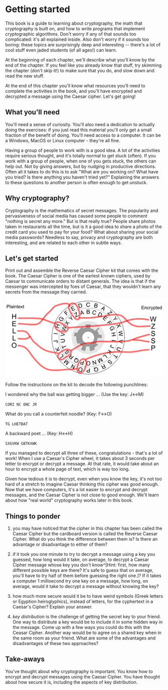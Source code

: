 # Getting started

This book is a guide to learning about cryptography, the math that cryptography
is built on, and how to write programs that implement cryptographic algorithms.
Don't worry if any of that sounds too complicated: it's all explained inside.
Also don't worry if it sounds too boring: these topics are surprisingly deep
and interesting -- there's a lot of cool stuff even jaded students (of all
ages!) can learn.

At the beginning of each chapter, we'll describe what you'll know by the end of
the chapter.  If you feel like you already know that stuff, try skimming the
chapter (don't skip it!) to make sure that you do, and slow down and read the
new stuff.

At the end of this chapter you'll know what resources you'll need to complete
the activities in the book, and you'll have encrypted and decrypted a message
using the Caesar cipher.  Let's get going!

## What you'll need

You'll need a sense of curiosity. You'll also need a dedication to actually
doing the exercises: if you just read this material you'll only get a small
fraction of the benefit of doing.  You'll need access to a computer. It can be
a Windows, MacOS or Linux computer - they're all fine.

Having a group of people to work with is a good idea. A lot of the
activities require serious thought, and it's totally normal to get
stuck (often). If you work with a group of people, when one of you
gets stuck, the others can help out. Not by giving answers, but by
nudging in productive directions.  Often all it takes to do this is to
ask "What are you working on? What have you tried? Is there anything
you haven't tried yet?" Explaining the answers to these questions to
another person is often enough to get unstuck.

## Why cryptography?

Cryptography is the mathematics of secret messages. The popularity and
pervasiveness of social media has caused some people to comment
"nothing is secret any more." But is that really true?  People share
photos taken in restaurants all the time, but is it a good idea to
share a photo of the credit card you used to pay for your food? What
about sharing your social media passwords? Needless to say, privacy
and cryptography are both interesting, and are related to each other in
subtle ways.

## Let's get started

Print out and assemble the Reverse Caesar Cipher kit that comes with
the book.  The Caesar Cipher is one of the earlest known ciphers, used
by Caesar to communicate orders to distant generals. The idea is that
if the messenger was intercepted by foes of Caesar, that they wouldn't
learn any secrets from the message they carried.

![Encrypting "HELLO" with the Caesar Cipher. Key is A$\leftrightarrow$D](figures/HelloCaesar.png)

Follow the instructions on the kit to decode the following punchlines:

I wondered why the ball was getting bigger ... (Use the key: J$\leftrightarrow$M)

`CORI NC ONC JR`

What do you call a counterfeit noodle? (Key: F$\leftrightarrow$O)

`TG LHETBAT`

A backward poet ... (Key: H$\leftrightarrow$H)

`SXGVKW GBTKXWK`

If you managed to decrypt all three of these, congratulations - that's a lot
of work! When I use a Caesar's Cipher wheel, it takes about 3 seconds per
letter to encrypt or decrypt a message. At that rate, it would take about an
hour to encrypt a whole page of text, which is way too long.

Given how tedious it is to decrypt, even when you know the key, it's not too
hard of a stretch to imagine Caesar thinking this cipher was good enough.
Now that we have computers, it's a lot easier to encrypt and decrypt
messages, and the Caesar Cipher is not close to good enough. We'll learn
about how "real world" cryptography works later in this book.

## Things to ponder

 1. you may have noticed that the cipher in this chapter has been
    called the Caesar Cipher but the cardboard version is called
    the Reverse Caesar Cipher. What do you think the difference
    between them is? Is there an advantage or disadvantage to either
    of them?

 1. if it took you one minute to try to decrypt a message using a key
    you guessed, how long would it take, on average, to decrypt a
    Caesar Cipher message whose key you don't know^[Hint: first, how
    many different possible keys are there? It's safe to guess that on
    average, you'll have to try half of them before guessing the right
    one.]? If it takes a computer 1 millisecond try one key on a
    message, how long, on average, would it take to decrypt a message
    without knowing the key?

 2. how much more secure would it be to have weird symbols (Greek
    letters or Egyption heiroglyphics), instead of letters, for the
    cyphertext in a Caesar's Cipher? Explain your answer.

 3. _key distribution_ is the challenge of getting the secret key to
    your friend. One way to distribute a key would be to include it in
    some hidden way in the message. Come up with a few ways you could
    do this with the Ceasar Cipher. Another way would be to agree on a
    shared key when in the same room as your friend. What are some of
    the advantages and disadvantages of these two approaches?

## Take-aways

You've thought about why cryptography is important. You know how to encrypt and decrypt messages using the Caesar Cipher. You have thought about how secure it is, including the aspects of key distribution.
